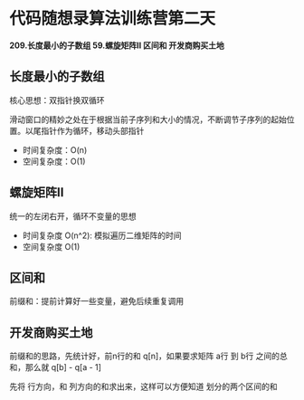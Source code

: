 # 代码随想录算法训练营第二天

**209.长度最小的子数组   59.螺旋矩阵II   区间和   开发商购买土地**

## 长度最小的子数组

核心思想：双指针换双循环

滑动窗口的精妙之处在于根据当前子序列和大小的情况，不断调节子序列的起始位置。以尾指针作为循环，移动头部指针

- 时间复杂度：O(n)
- 空间复杂度：O(1)

## 螺旋矩阵II

统一的左闭右开，循环不变量的思想

- 时间复杂度 O(n^2): 模拟遍历二维矩阵的时间
- 空间复杂度 O(1)

## 区间和

前缀和：提前计算好一些变量，避免后续重复调用

## 开发商购买土地

前缀和的思路，先统计好，前n行的和 q[n]，如果要求矩阵 a行 到 b行 之间的总和，那么就 q[b] - q[a - 1]

先将 行方向，和 列方向的和求出来，这样可以方便知道 划分的两个区间的和
